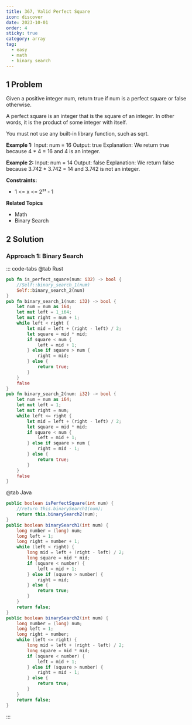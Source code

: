 ```yaml
---
title: 367, Valid Perfect Square
icon: discover
date: 2023-10-01
order: 4
sticky: true
category: array
tag: 
  - easy
  - math
  - binary search
---
```



## 1 Problem
Given a positive integer num, return true if num is a perfect square or false otherwise.

A perfect square is an integer that is the square of an integer. In other words, it is the product of some integer with itself.

You must not use any built-in library function, such as sqrt.

**Example 1:**
Input: num = 16
Output: true
Explanation: We return true because 4 * 4 = 16 and 4 is an integer.

**Example 2:**
Input: num = 14
Output: false
Explanation: We return false because 3.742 * 3.742 = 14 and 3.742 is not an integer.

**Constraints:**

- 1 <= x <= 2³¹ - 1


**Related Topics**

- Math
- Binary Search

## 2 Solution
### Approach 1: Binary Search

::: code-tabs
@tab Rust
```rust
pub fn is_perfect_square(num: i32) -> bool {
    //Self::binary_search_1(num)
    Self::binary_search_2(num)
}
pub fn binary_search_1(num: i32) -> bool {
    let num = num as i64;
    let mut left = 1_i64;
    let mut right = num + 1;
    while left < right {
        let mid = left + (right - left) / 2;
        let square = mid * mid;
        if square < num {
            left = mid + 1;
        } else if square > num {
            right = mid;
        } else {
            return true;
        }
    }
    false
}
pub fn binary_search_2(num: i32) -> bool {
    let num = num as i64;
    let mut left = 1;
    let mut right = num;
    while left <= right {
        let mid = left + (right - left) / 2;
        let square = mid * mid;
        if square < num {
            left = mid + 1;
        } else if square > num {
            right = mid - 1;
        } else {
            return true;
        }
    }
    false
}
```

@tab Java
```java
public boolean isPerfectSquare(int num) {
    //return this.binarySearch1(num);
    return this.binarySearch2(num);
}
public boolean binarySearch1(int num) {
    long number = (long) num;
    long left = 1;
    long right = number + 1;
    while (left < right) {
        long mid = left + (right - left) / 2;
        long square = mid * mid;
        if (square < number) {
            left = mid + 1;
        } else if (square > number) {
            right = mid;
        } else {
            return true;
        }
    }
    return false;
}
public boolean binarySearch2(int num) {
    long number = (long) num;
    long left = 1;
    long right = number;
    while (left <= right) {
        long mid = left + (right - left) / 2;
        long square = mid * mid;
        if (square < number) {
            left = mid + 1;
        } else if (square > number) {
            right = mid - 1;
        } else {
            return true;
        }
    }
    return false;
}
```
:::